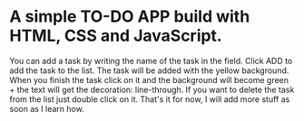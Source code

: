 # A simple TO-DO APP build with HTML, CSS and JavaScript.
You can add a task by writing the name of the task in the field.
Click ADD to add the task to the list.
The task will be added with the yellow background.
When you finish the task click on it and the background will become green + the text will get the decoration: line-through.
If you want to delete the task from the list just double click on it.
That's it for now, I will add more stuff as soon as I learn how.
